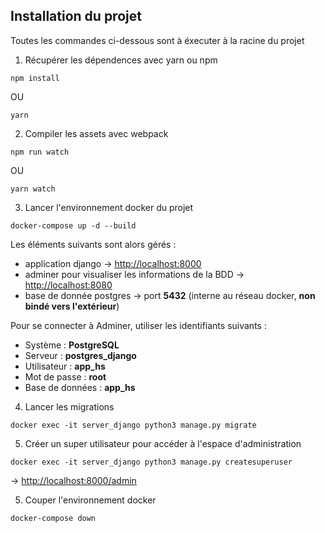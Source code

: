 ## Installation du projet

Toutes les commandes ci-dessous sont à éxecuter à la racine du projet

1. Récupérer les dépendences avec yarn ou npm
```
npm install
```
OU
```
yarn
```

2. Compiler les assets avec webpack
```
npm run watch
```
OU
```
yarn watch
```

3. Lancer l'environnement docker du projet
```
docker-compose up -d --build
```

Les éléments suivants sont alors gérés :
- application django -> [http://localhost:8000](http://localhost:8000)
- adminer pour visualiser les informations de la BDD -> [http://localhost:8080](http://localhost:8080)
- base de donnée postgres -> port **5432** (interne au réseau docker, **non bindé vers l'extérieur**)

Pour se connecter à Adminer, utiliser les identifiants suivants :
- Système : **PostgreSQL**
- Serveur : **postgres_django**
- Utilisateur : **app_hs**
- Mot de passe : **root**
- Base de données : **app_hs**

4. Lancer les migrations
```
docker exec -it server_django python3 manage.py migrate
```

5. Créer un super utilisateur pour accéder à l'espace d'administration
```
docker exec -it server_django python3 manage.py createsuperuser
```
-> [http://localhost:8000/admin](http://localhost:8000/admin)

5. Couper l'environnement docker
```
docker-compose down
```

